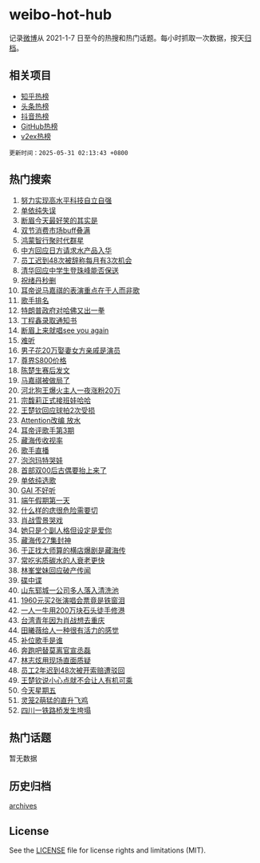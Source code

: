 # weibo-hot-hub

记录[微博](https://www.weibo.com)从 2021-1-7 日至今的热搜和热门话题。每小时抓取一次数据，按天[归档](archives)。

## 相关项目

- [知乎热榜](https://github.com/lonnyzhang423/zhihu-hot-hub)
- [头条热榜](https://github.com/lonnyzhang423/toutiao-hot-hub)
- [抖音热榜](https://github.com/lonnyzhang423/douyin-hot-hub)
- [GitHub热榜](https://github.com/lonnyzhang423/github-hot-hub)
- [v2ex热榜](https://github.com/lonnyzhang423/v2ex-hot-hub)


`更新时间：2025-05-31 02:13:43 +0800`

## 热门搜索

1. [努力实现高水平科技自立自强](https://m.weibo.cn/search?containerid=100103type%3D1%26t%3D10%26q%3D%23%E5%8A%AA%E5%8A%9B%E5%AE%9E%E7%8E%B0%E9%AB%98%E6%B0%B4%E5%B9%B3%E7%A7%91%E6%8A%80%E8%87%AA%E7%AB%8B%E8%87%AA%E5%BC%BA%23&stream_entry_id=51&isnewpage=1&extparam=seat%3D1%26cate%3D10103%26q%3D%2523%25E5%258A%25AA%25E5%258A%259B%25E5%25AE%259E%25E7%258E%25B0%25E9%25AB%2598%25E6%25B0%25B4%25E5%25B9%25B3%25E7%25A7%2591%25E6%258A%2580%25E8%2587%25AA%25E7%25AB%258B%25E8%2587%25AA%25E5%25BC%25BA%2523%26filter_type%3Drealtimehot%26stream_entry_id%3D51%26c_type%3D51%26pos%3D0%26dgr%3D0%26display_time%3D1748628822%26pre_seqid%3D1748628822255036804812)
1. [单依纯失误](https://m.weibo.cn/search?containerid=100103type%3D1%26t%3D10%26q%3D%E5%8D%95%E4%BE%9D%E7%BA%AF%E5%A4%B1%E8%AF%AF&stream_entry_id=31&isnewpage=1&extparam=seat%3D1%26realpos%3D1%26q%3D%25E5%258D%2595%25E4%25BE%259D%25E7%25BA%25AF%25E5%25A4%25B1%25E8%25AF%25AF%26filter_type%3Drealtimehot%26c_type%3D31%26dgr%3D0%26cate%3D5001%26pos%3D0%26stream_entry_id%3D31%26lcate%3D5001%26flag%3D2%26band_rank%3D1%26display_time%3D1748628822%26pre_seqid%3D1748628822255036804812)
1. [断眉今天最好笑的其实是](https://m.weibo.cn/search?containerid=100103type%3D1%26t%3D10%26q%3D%E6%96%AD%E7%9C%89%E4%BB%8A%E5%A4%A9%E6%9C%80%E5%A5%BD%E7%AC%91%E7%9A%84%E5%85%B6%E5%AE%9E%E6%98%AF&stream_entry_id=31&isnewpage=1&extparam=seat%3D1%26realpos%3D2%26q%3D%25E6%2596%25AD%25E7%259C%2589%25E4%25BB%258A%25E5%25A4%25A9%25E6%259C%2580%25E5%25A5%25BD%25E7%25AC%2591%25E7%259A%2584%25E5%2585%25B6%25E5%25AE%259E%25E6%2598%25AF%26filter_type%3Drealtimehot%26c_type%3D31%26dgr%3D0%26cate%3D5001%26pos%3D1%26stream_entry_id%3D31%26lcate%3D5001%26flag%3D2%26band_rank%3D2%26display_time%3D1748628822%26pre_seqid%3D1748628822255036804812)
1. [双节消费市场buff叠满](https://m.weibo.cn/search?containerid=100103type%3D1%26t%3D10%26q%3D%23%E5%8F%8C%E8%8A%82%E6%B6%88%E8%B4%B9%E5%B8%82%E5%9C%BAbuff%E5%8F%A0%E6%BB%A1%23&stream_entry_id=31&isnewpage=1&extparam=seat%3D1%26realpos%3D3%26q%3D%2523%25E5%258F%258C%25E8%258A%2582%25E6%25B6%2588%25E8%25B4%25B9%25E5%25B8%2582%25E5%259C%25BAbuff%25E5%258F%25A0%25E6%25BB%25A1%2523%26filter_type%3Drealtimehot%26c_type%3D31%26dgr%3D0%26cate%3D5001%26pos%3D2%26stream_entry_id%3D31%26lcate%3D5001%26flag%3D0%26band_rank%3D3%26display_time%3D1748628822%26pre_seqid%3D1748628822255036804812)
1. [鸿蒙智行聚时代群星](https://m.weibo.cn/search?containerid=100103type%3D1%26t%3D10%26q%3D%23%E9%B8%BF%E8%92%99%E6%99%BA%E8%A1%8C%E8%81%9A%E6%97%B6%E4%BB%A3%E7%BE%A4%E6%98%9F%23&stream_entry_id=31&isnewpage=1&extparam=seat%3D1%26topic_ad%3D1%26lcate%3D5001%26q%3D%2523%25E9%25B8%25BF%25E8%2592%2599%25E6%2599%25BA%25E8%25A1%258C%25E8%2581%259A%25E6%2597%25B6%25E4%25BB%25A3%25E7%25BE%25A4%25E6%2598%259F%2523%26is_ad_pos%3D1%26adid%3D288221%26dgr%3D0%26cate%3D5001%26pos%3D3%26stream_entry_id%3D31%26c_type%3D31%26filter_type%3Drealtimehot%26band_rank%3D4%26display_time%3D1748628822%26pre_seqid%3D1748628822255036804812)
1. [中方回应日方请求水产品入华](https://m.weibo.cn/search?containerid=100103type%3D1%26t%3D10%26q%3D%23%E4%B8%AD%E6%96%B9%E5%9B%9E%E5%BA%94%E6%97%A5%E6%96%B9%E8%AF%B7%E6%B1%82%E6%B0%B4%E4%BA%A7%E5%93%81%E5%85%A5%E5%8D%8E%23&stream_entry_id=31&isnewpage=1&extparam=seat%3D1%26realpos%3D4%26q%3D%2523%25E4%25B8%25AD%25E6%2596%25B9%25E5%259B%259E%25E5%25BA%2594%25E6%2597%25A5%25E6%2596%25B9%25E8%25AF%25B7%25E6%25B1%2582%25E6%25B0%25B4%25E4%25BA%25A7%25E5%2593%2581%25E5%2585%25A5%25E5%258D%258E%2523%26filter_type%3Drealtimehot%26c_type%3D31%26dgr%3D0%26cate%3D5001%26pos%3D4%26stream_entry_id%3D31%26lcate%3D5001%26flag%3D0%26band_rank%3D4%26display_time%3D1748628822%26pre_seqid%3D1748628822255036804812)
1. [员工迟到48次被辞称每月有3次机会](https://m.weibo.cn/search?containerid=100103type%3D1%26t%3D10%26q%3D%23%E5%91%98%E5%B7%A5%E8%BF%9F%E5%88%B048%E6%AC%A1%E8%A2%AB%E8%BE%9E%E7%A7%B0%E6%AF%8F%E6%9C%88%E6%9C%893%E6%AC%A1%E6%9C%BA%E4%BC%9A%23&stream_entry_id=31&isnewpage=1&extparam=seat%3D1%26realpos%3D5%26q%3D%2523%25E5%2591%2598%25E5%25B7%25A5%25E8%25BF%259F%25E5%2588%25B048%25E6%25AC%25A1%25E8%25A2%25AB%25E8%25BE%259E%25E7%25A7%25B0%25E6%25AF%258F%25E6%259C%2588%25E6%259C%25893%25E6%25AC%25A1%25E6%259C%25BA%25E4%25BC%259A%2523%26filter_type%3Drealtimehot%26c_type%3D31%26dgr%3D0%26cate%3D5001%26pos%3D5%26stream_entry_id%3D31%26lcate%3D5001%26flag%3D0%26band_rank%3D5%26display_time%3D1748628822%26pre_seqid%3D1748628822255036804812)
1. [清华回应中学生登珠峰能否保送](https://m.weibo.cn/search?containerid=100103type%3D1%26t%3D10%26q%3D%23%E6%B8%85%E5%8D%8E%E5%9B%9E%E5%BA%94%E4%B8%AD%E5%AD%A6%E7%94%9F%E7%99%BB%E7%8F%A0%E5%B3%B0%E8%83%BD%E5%90%A6%E4%BF%9D%E9%80%81%23&stream_entry_id=31&isnewpage=1&extparam=seat%3D1%26realpos%3D6%26q%3D%2523%25E6%25B8%2585%25E5%258D%258E%25E5%259B%259E%25E5%25BA%2594%25E4%25B8%25AD%25E5%25AD%25A6%25E7%2594%259F%25E7%2599%25BB%25E7%258F%25A0%25E5%25B3%25B0%25E8%2583%25BD%25E5%2590%25A6%25E4%25BF%259D%25E9%2580%2581%2523%26filter_type%3Drealtimehot%26c_type%3D31%26dgr%3D0%26cate%3D5001%26pos%3D6%26stream_entry_id%3D31%26lcate%3D5001%26flag%3D0%26band_rank%3D6%26display_time%3D1748628822%26pre_seqid%3D1748628822255036804812)
1. [祝绪丹秒删](https://m.weibo.cn/search?containerid=100103type%3D1%26t%3D10%26q%3D%E7%A5%9D%E7%BB%AA%E4%B8%B9%E7%A7%92%E5%88%A0&stream_entry_id=31&isnewpage=1&extparam=seat%3D1%26realpos%3D7%26q%3D%25E7%25A5%259D%25E7%25BB%25AA%25E4%25B8%25B9%25E7%25A7%2592%25E5%2588%25A0%26filter_type%3Drealtimehot%26c_type%3D31%26dgr%3D0%26cate%3D5001%26pos%3D7%26stream_entry_id%3D31%26lcate%3D5001%26flag%3D2%26band_rank%3D7%26display_time%3D1748628822%26pre_seqid%3D1748628822255036804812)
1. [耳帝说马嘉祺的表演重点在于人而非歌](https://m.weibo.cn/search?containerid=100103type%3D1%26t%3D10%26q%3D%23%E8%80%B3%E5%B8%9D%E8%AF%B4%E9%A9%AC%E5%98%89%E7%A5%BA%E7%9A%84%E8%A1%A8%E6%BC%94%E9%87%8D%E7%82%B9%E5%9C%A8%E4%BA%8E%E4%BA%BA%E8%80%8C%E9%9D%9E%E6%AD%8C%23&stream_entry_id=31&isnewpage=1&extparam=seat%3D1%26realpos%3D8%26q%3D%2523%25E8%2580%25B3%25E5%25B8%259D%25E8%25AF%25B4%25E9%25A9%25AC%25E5%2598%2589%25E7%25A5%25BA%25E7%259A%2584%25E8%25A1%25A8%25E6%25BC%2594%25E9%2587%258D%25E7%2582%25B9%25E5%259C%25A8%25E4%25BA%258E%25E4%25BA%25BA%25E8%2580%258C%25E9%259D%259E%25E6%25AD%258C%2523%26filter_type%3Drealtimehot%26c_type%3D31%26dgr%3D0%26cate%3D5001%26pos%3D8%26stream_entry_id%3D31%26lcate%3D5001%26flag%3D2%26band_rank%3D8%26display_time%3D1748628822%26pre_seqid%3D1748628822255036804812)
1. [歌手排名](https://m.weibo.cn/search?containerid=100103type%3D1%26t%3D10%26q%3D%E6%AD%8C%E6%89%8B%E6%8E%92%E5%90%8D&stream_entry_id=31&isnewpage=1&extparam=seat%3D1%26realpos%3D9%26q%3D%25E6%25AD%258C%25E6%2589%258B%25E6%258E%2592%25E5%2590%258D%26filter_type%3Drealtimehot%26c_type%3D31%26dgr%3D0%26cate%3D5001%26pos%3D9%26stream_entry_id%3D31%26lcate%3D5001%26flag%3D2%26band_rank%3D9%26display_time%3D1748628822%26pre_seqid%3D1748628822255036804812)
1. [特朗普政府对哈佛又出一拳](https://m.weibo.cn/search?containerid=100103type%3D1%26t%3D10%26q%3D%23%E7%89%B9%E6%9C%97%E6%99%AE%E6%94%BF%E5%BA%9C%E5%AF%B9%E5%93%88%E4%BD%9B%E5%8F%88%E5%87%BA%E4%B8%80%E6%8B%B3%23&stream_entry_id=31&isnewpage=1&extparam=seat%3D1%26realpos%3D10%26q%3D%2523%25E7%2589%25B9%25E6%259C%2597%25E6%2599%25AE%25E6%2594%25BF%25E5%25BA%259C%25E5%25AF%25B9%25E5%2593%2588%25E4%25BD%259B%25E5%258F%2588%25E5%2587%25BA%25E4%25B8%2580%25E6%258B%25B3%2523%26filter_type%3Drealtimehot%26c_type%3D31%26dgr%3D0%26cate%3D5001%26pos%3D10%26stream_entry_id%3D31%26lcate%3D5001%26flag%3D0%26band_rank%3D10%26display_time%3D1748628822%26pre_seqid%3D1748628822255036804812)
1. [丁程鑫录取通知书](https://m.weibo.cn/search?containerid=100103type%3D1%26t%3D10%26q%3D%23%E4%B8%81%E7%A8%8B%E9%91%AB%E5%BD%95%E5%8F%96%E9%80%9A%E7%9F%A5%E4%B9%A6%23&stream_entry_id=31&isnewpage=1&extparam=seat%3D1%26realpos%3D11%26q%3D%2523%25E4%25B8%2581%25E7%25A8%258B%25E9%2591%25AB%25E5%25BD%2595%25E5%258F%2596%25E9%2580%259A%25E7%259F%25A5%25E4%25B9%25A6%2523%26filter_type%3Drealtimehot%26c_type%3D31%26dgr%3D0%26cate%3D5001%26pos%3D11%26stream_entry_id%3D31%26lcate%3D5001%26flag%3D2%26band_rank%3D11%26display_time%3D1748628822%26pre_seqid%3D1748628822255036804812)
1. [断眉上来就唱see you again](https://m.weibo.cn/search?containerid=100103type%3D1%26t%3D10%26q%3D%E6%96%AD%E7%9C%89%E4%B8%8A%E6%9D%A5%E5%B0%B1%E5%94%B1see+you+again&stream_entry_id=31&isnewpage=1&extparam=seat%3D1%26realpos%3D12%26q%3D%25E6%2596%25AD%25E7%259C%2589%25E4%25B8%258A%25E6%259D%25A5%25E5%25B0%25B1%25E5%2594%25B1see%2520you%2520again%26filter_type%3Drealtimehot%26c_type%3D31%26dgr%3D0%26cate%3D5001%26pos%3D12%26stream_entry_id%3D31%26lcate%3D5001%26flag%3D2%26band_rank%3D12%26display_time%3D1748628822%26pre_seqid%3D1748628822255036804812)
1. [难听](https://m.weibo.cn/search?containerid=100103type%3D1%26t%3D10%26q%3D%E9%9A%BE%E5%90%AC&stream_entry_id=31&isnewpage=1&extparam=seat%3D1%26realpos%3D13%26q%3D%25E9%259A%25BE%25E5%2590%25AC%26filter_type%3Drealtimehot%26c_type%3D31%26dgr%3D0%26cate%3D5001%26pos%3D13%26stream_entry_id%3D31%26lcate%3D5001%26flag%3D0%26band_rank%3D13%26display_time%3D1748628822%26pre_seqid%3D1748628822255036804812)
1. [男子花20万娶妻女方亲戚是演员](https://m.weibo.cn/search?containerid=100103type%3D1%26t%3D10%26q%3D%23%E7%94%B7%E5%AD%90%E8%8A%B120%E4%B8%87%E5%A8%B6%E5%A6%BB%E5%A5%B3%E6%96%B9%E4%BA%B2%E6%88%9A%E6%98%AF%E6%BC%94%E5%91%98%23&stream_entry_id=31&isnewpage=1&extparam=seat%3D1%26realpos%3D14%26q%3D%2523%25E7%2594%25B7%25E5%25AD%2590%25E8%258A%25B120%25E4%25B8%2587%25E5%25A8%25B6%25E5%25A6%25BB%25E5%25A5%25B3%25E6%2596%25B9%25E4%25BA%25B2%25E6%2588%259A%25E6%2598%25AF%25E6%25BC%2594%25E5%2591%2598%2523%26filter_type%3Drealtimehot%26c_type%3D31%26dgr%3D0%26cate%3D5001%26pos%3D14%26stream_entry_id%3D31%26lcate%3D5001%26flag%3D0%26band_rank%3D14%26display_time%3D1748628822%26pre_seqid%3D1748628822255036804812)
1. [尊界S800价格](https://m.weibo.cn/search?containerid=100103type%3D1%26t%3D10%26q%3D%E5%B0%8A%E7%95%8CS800%E4%BB%B7%E6%A0%BC&stream_entry_id=31&isnewpage=1&extparam=seat%3D1%26realpos%3D15%26q%3D%25E5%25B0%258A%25E7%2595%258CS800%25E4%25BB%25B7%25E6%25A0%25BC%26filter_type%3Drealtimehot%26c_type%3D31%26dgr%3D0%26cate%3D5001%26pos%3D15%26stream_entry_id%3D31%26lcate%3D5001%26flag%3D0%26band_rank%3D15%26display_time%3D1748628822%26pre_seqid%3D1748628822255036804812)
1. [陈楚生赛后发文](https://m.weibo.cn/search?containerid=100103type%3D1%26t%3D10%26q%3D%23%E9%99%88%E6%A5%9A%E7%94%9F%E8%B5%9B%E5%90%8E%E5%8F%91%E6%96%87%23&stream_entry_id=31&isnewpage=1&extparam=seat%3D1%26realpos%3D16%26q%3D%2523%25E9%2599%2588%25E6%25A5%259A%25E7%2594%259F%25E8%25B5%259B%25E5%2590%258E%25E5%258F%2591%25E6%2596%2587%2523%26filter_type%3Drealtimehot%26c_type%3D31%26dgr%3D0%26cate%3D5001%26pos%3D16%26stream_entry_id%3D31%26lcate%3D5001%26flag%3D0%26band_rank%3D16%26display_time%3D1748628822%26pre_seqid%3D1748628822255036804812)
1. [马嘉祺被做局了](https://m.weibo.cn/search?containerid=100103type%3D1%26t%3D10%26q%3D%E9%A9%AC%E5%98%89%E7%A5%BA%E8%A2%AB%E5%81%9A%E5%B1%80%E4%BA%86&stream_entry_id=31&isnewpage=1&extparam=seat%3D1%26realpos%3D17%26q%3D%25E9%25A9%25AC%25E5%2598%2589%25E7%25A5%25BA%25E8%25A2%25AB%25E5%2581%259A%25E5%25B1%2580%25E4%25BA%2586%26filter_type%3Drealtimehot%26c_type%3D31%26dgr%3D0%26cate%3D5001%26pos%3D17%26stream_entry_id%3D31%26lcate%3D5001%26flag%3D0%26band_rank%3D17%26display_time%3D1748628822%26pre_seqid%3D1748628822255036804812)
1. [河北狗王爆火主人一夜涨粉20万](https://m.weibo.cn/search?containerid=100103type%3D1%26t%3D10%26q%3D%23%E6%B2%B3%E5%8C%97%E7%8B%97%E7%8E%8B%E7%88%86%E7%81%AB%E4%B8%BB%E4%BA%BA%E4%B8%80%E5%A4%9C%E6%B6%A8%E7%B2%8920%E4%B8%87%23&stream_entry_id=31&isnewpage=1&extparam=seat%3D1%26realpos%3D18%26q%3D%2523%25E6%25B2%25B3%25E5%258C%2597%25E7%258B%2597%25E7%258E%258B%25E7%2588%2586%25E7%2581%25AB%25E4%25B8%25BB%25E4%25BA%25BA%25E4%25B8%2580%25E5%25A4%259C%25E6%25B6%25A8%25E7%25B2%258920%25E4%25B8%2587%2523%26filter_type%3Drealtimehot%26c_type%3D31%26dgr%3D0%26cate%3D5001%26pos%3D18%26stream_entry_id%3D31%26lcate%3D5001%26flag%3D0%26band_rank%3D18%26display_time%3D1748628822%26pre_seqid%3D1748628822255036804812)
1. [宗馥莉正式接班娃哈哈](https://m.weibo.cn/search?containerid=100103type%3D1%26t%3D10%26q%3D%23%E5%AE%97%E9%A6%A5%E8%8E%89%E6%AD%A3%E5%BC%8F%E6%8E%A5%E7%8F%AD%E5%A8%83%E5%93%88%E5%93%88%23&stream_entry_id=31&isnewpage=1&extparam=seat%3D1%26realpos%3D19%26q%3D%2523%25E5%25AE%2597%25E9%25A6%25A5%25E8%258E%2589%25E6%25AD%25A3%25E5%25BC%258F%25E6%258E%25A5%25E7%258F%25AD%25E5%25A8%2583%25E5%2593%2588%25E5%2593%2588%2523%26filter_type%3Drealtimehot%26c_type%3D31%26dgr%3D0%26cate%3D5001%26pos%3D19%26stream_entry_id%3D31%26lcate%3D5001%26flag%3D0%26band_rank%3D19%26display_time%3D1748628822%26pre_seqid%3D1748628822255036804812)
1. [王楚钦回应球拍2次受损](https://m.weibo.cn/search?containerid=100103type%3D1%26t%3D10%26q%3D%23%E7%8E%8B%E6%A5%9A%E9%92%A6%E5%9B%9E%E5%BA%94%E7%90%83%E6%8B%8D2%E6%AC%A1%E5%8F%97%E6%8D%9F%23&stream_entry_id=31&isnewpage=1&extparam=seat%3D1%26realpos%3D20%26q%3D%2523%25E7%258E%258B%25E6%25A5%259A%25E9%2592%25A6%25E5%259B%259E%25E5%25BA%2594%25E7%2590%2583%25E6%258B%258D2%25E6%25AC%25A1%25E5%258F%2597%25E6%258D%259F%2523%26filter_type%3Drealtimehot%26c_type%3D31%26dgr%3D0%26cate%3D5001%26pos%3D20%26stream_entry_id%3D31%26lcate%3D5001%26flag%3D0%26band_rank%3D20%26display_time%3D1748628822%26pre_seqid%3D1748628822255036804812)
1. [Attention改编 放水](https://m.weibo.cn/search?containerid=100103type%3D1%26t%3D10%26q%3DAttention%E6%94%B9%E7%BC%96+%E6%94%BE%E6%B0%B4&stream_entry_id=31&isnewpage=1&extparam=seat%3D1%26realpos%3D21%26q%3DAttention%25E6%2594%25B9%25E7%25BC%2596%2520%25E6%2594%25BE%25E6%25B0%25B4%26filter_type%3Drealtimehot%26c_type%3D31%26dgr%3D0%26cate%3D5001%26pos%3D21%26stream_entry_id%3D31%26lcate%3D5001%26flag%3D0%26band_rank%3D21%26display_time%3D1748628822%26pre_seqid%3D1748628822255036804812)
1. [耳帝评歌手第3期](https://m.weibo.cn/search?containerid=100103type%3D1%26t%3D10%26q%3D%E8%80%B3%E5%B8%9D%E8%AF%84%E6%AD%8C%E6%89%8B%E7%AC%AC3%E6%9C%9F&stream_entry_id=31&isnewpage=1&extparam=seat%3D1%26realpos%3D22%26q%3D%25E8%2580%25B3%25E5%25B8%259D%25E8%25AF%2584%25E6%25AD%258C%25E6%2589%258B%25E7%25AC%25AC3%25E6%259C%259F%26filter_type%3Drealtimehot%26c_type%3D31%26dgr%3D0%26cate%3D5001%26pos%3D22%26stream_entry_id%3D31%26lcate%3D5001%26flag%3D0%26band_rank%3D22%26display_time%3D1748628822%26pre_seqid%3D1748628822255036804812)
1. [藏海传收视率](https://m.weibo.cn/search?containerid=100103type%3D1%26t%3D10%26q%3D%23%E8%97%8F%E6%B5%B7%E4%BC%A0%E6%94%B6%E8%A7%86%E7%8E%87%23&stream_entry_id=31&isnewpage=1&extparam=seat%3D1%26realpos%3D23%26q%3D%2523%25E8%2597%258F%25E6%25B5%25B7%25E4%25BC%25A0%25E6%2594%25B6%25E8%25A7%2586%25E7%258E%2587%2523%26filter_type%3Drealtimehot%26c_type%3D31%26dgr%3D0%26cate%3D5001%26pos%3D23%26stream_entry_id%3D31%26lcate%3D5001%26flag%3D0%26band_rank%3D23%26display_time%3D1748628822%26pre_seqid%3D1748628822255036804812)
1. [歌手直播](https://m.weibo.cn/search?containerid=100103type%3D1%26t%3D10%26q%3D%E6%AD%8C%E6%89%8B%E7%9B%B4%E6%92%AD&stream_entry_id=31&isnewpage=1&extparam=seat%3D1%26realpos%3D24%26q%3D%25E6%25AD%258C%25E6%2589%258B%25E7%259B%25B4%25E6%2592%25AD%26filter_type%3Drealtimehot%26c_type%3D31%26dgr%3D0%26cate%3D5001%26pos%3D24%26stream_entry_id%3D31%26lcate%3D5001%26flag%3D0%26band_rank%3D24%26display_time%3D1748628822%26pre_seqid%3D1748628822255036804812)
1. [泡泡玛特哭娃](https://m.weibo.cn/search?containerid=100103type%3D1%26t%3D10%26q%3D%E6%B3%A1%E6%B3%A1%E7%8E%9B%E7%89%B9%E5%93%AD%E5%A8%83&stream_entry_id=31&isnewpage=1&extparam=seat%3D1%26realpos%3D25%26q%3D%25E6%25B3%25A1%25E6%25B3%25A1%25E7%258E%259B%25E7%2589%25B9%25E5%2593%25AD%25E5%25A8%2583%26filter_type%3Drealtimehot%26c_type%3D31%26dgr%3D0%26cate%3D5001%26pos%3D25%26stream_entry_id%3D31%26lcate%3D5001%26flag%3D0%26band_rank%3D25%26display_time%3D1748628822%26pre_seqid%3D1748628822255036804812)
1. [首部双00后古偶要抬上来了](https://m.weibo.cn/search?containerid=100103type%3D1%26t%3D10%26q%3D%E9%A6%96%E9%83%A8%E5%8F%8C00%E5%90%8E%E5%8F%A4%E5%81%B6%E8%A6%81%E6%8A%AC%E4%B8%8A%E6%9D%A5%E4%BA%86&stream_entry_id=31&isnewpage=1&extparam=seat%3D1%26realpos%3D26%26q%3D%25E9%25A6%2596%25E9%2583%25A8%25E5%258F%258C00%25E5%2590%258E%25E5%258F%25A4%25E5%2581%25B6%25E8%25A6%2581%25E6%258A%25AC%25E4%25B8%258A%25E6%259D%25A5%25E4%25BA%2586%26filter_type%3Drealtimehot%26c_type%3D31%26dgr%3D0%26cate%3D5001%26pos%3D26%26stream_entry_id%3D31%26lcate%3D5001%26flag%3D0%26band_rank%3D26%26display_time%3D1748628822%26pre_seqid%3D1748628822255036804812)
1. [单依纯选歌](https://m.weibo.cn/search?containerid=100103type%3D1%26t%3D10%26q%3D%E5%8D%95%E4%BE%9D%E7%BA%AF%E9%80%89%E6%AD%8C&stream_entry_id=31&isnewpage=1&extparam=seat%3D1%26realpos%3D27%26q%3D%25E5%258D%2595%25E4%25BE%259D%25E7%25BA%25AF%25E9%2580%2589%25E6%25AD%258C%26filter_type%3Drealtimehot%26c_type%3D31%26dgr%3D0%26cate%3D5001%26pos%3D27%26stream_entry_id%3D31%26lcate%3D5001%26flag%3D0%26band_rank%3D27%26display_time%3D1748628822%26pre_seqid%3D1748628822255036804812)
1. [GAI 不好听](https://m.weibo.cn/search?containerid=100103type%3D1%26t%3D10%26q%3DGAI+%E4%B8%8D%E5%A5%BD%E5%90%AC&stream_entry_id=31&isnewpage=1&extparam=seat%3D1%26realpos%3D28%26q%3DGAI%2520%25E4%25B8%258D%25E5%25A5%25BD%25E5%2590%25AC%26filter_type%3Drealtimehot%26c_type%3D31%26dgr%3D0%26cate%3D5001%26pos%3D28%26stream_entry_id%3D31%26lcate%3D5001%26flag%3D0%26band_rank%3D28%26display_time%3D1748628822%26pre_seqid%3D1748628822255036804812)
1. [端午假期第一天](https://m.weibo.cn/search?containerid=100103type%3D1%26t%3D10%26q%3D%23%E7%AB%AF%E5%8D%88%E5%81%87%E6%9C%9F%E7%AC%AC%E4%B8%80%E5%A4%A9%23&stream_entry_id=31&isnewpage=1&extparam=seat%3D1%26realpos%3D29%26q%3D%2523%25E7%25AB%25AF%25E5%258D%2588%25E5%2581%2587%25E6%259C%259F%25E7%25AC%25AC%25E4%25B8%2580%25E5%25A4%25A9%2523%26filter_type%3Drealtimehot%26c_type%3D31%26dgr%3D0%26cate%3D5001%26pos%3D29%26stream_entry_id%3D31%26lcate%3D5001%26flag%3D0%26band_rank%3D29%26display_time%3D1748628822%26pre_seqid%3D1748628822255036804812)
1. [什么样的痣很危险需要切](https://m.weibo.cn/search?containerid=100103type%3D1%26t%3D10%26q%3D%23%E4%BB%80%E4%B9%88%E6%A0%B7%E7%9A%84%E7%97%A3%E5%BE%88%E5%8D%B1%E9%99%A9%E9%9C%80%E8%A6%81%E5%88%87%23&stream_entry_id=31&isnewpage=1&extparam=seat%3D1%26realpos%3D30%26q%3D%2523%25E4%25BB%2580%25E4%25B9%2588%25E6%25A0%25B7%25E7%259A%2584%25E7%2597%25A3%25E5%25BE%2588%25E5%258D%25B1%25E9%2599%25A9%25E9%259C%2580%25E8%25A6%2581%25E5%2588%2587%2523%26filter_type%3Drealtimehot%26c_type%3D31%26dgr%3D0%26cate%3D5001%26pos%3D30%26stream_entry_id%3D31%26lcate%3D5001%26flag%3D0%26band_rank%3D30%26display_time%3D1748628822%26pre_seqid%3D1748628822255036804812)
1. [肖战雪景哭戏](https://m.weibo.cn/search?containerid=100103type%3D1%26t%3D10%26q%3D%E8%82%96%E6%88%98%E9%9B%AA%E6%99%AF%E5%93%AD%E6%88%8F&stream_entry_id=31&isnewpage=1&extparam=seat%3D1%26realpos%3D31%26q%3D%25E8%2582%2596%25E6%2588%2598%25E9%259B%25AA%25E6%2599%25AF%25E5%2593%25AD%25E6%2588%258F%26filter_type%3Drealtimehot%26c_type%3D31%26dgr%3D0%26cate%3D5001%26pos%3D31%26stream_entry_id%3D31%26lcate%3D5001%26flag%3D1%26band_rank%3D31%26display_time%3D1748628822%26pre_seqid%3D1748628822255036804812)
1. [她只是个副人格但设定是爱你](https://m.weibo.cn/search?containerid=100103type%3D1%26t%3D10%26q%3D%23%E5%A5%B9%E5%8F%AA%E6%98%AF%E4%B8%AA%E5%89%AF%E4%BA%BA%E6%A0%BC%E4%BD%86%E8%AE%BE%E5%AE%9A%E6%98%AF%E7%88%B1%E4%BD%A0%23&stream_entry_id=31&isnewpage=1&extparam=seat%3D1%26realpos%3D32%26q%3D%2523%25E5%25A5%25B9%25E5%258F%25AA%25E6%2598%25AF%25E4%25B8%25AA%25E5%2589%25AF%25E4%25BA%25BA%25E6%25A0%25BC%25E4%25BD%2586%25E8%25AE%25BE%25E5%25AE%259A%25E6%2598%25AF%25E7%2588%25B1%25E4%25BD%25A0%2523%26filter_type%3Drealtimehot%26c_type%3D31%26dgr%3D0%26cate%3D5001%26pos%3D32%26stream_entry_id%3D31%26lcate%3D5001%26flag%3D1%26band_rank%3D32%26display_time%3D1748628822%26pre_seqid%3D1748628822255036804812)
1. [藏海传27集封神](https://m.weibo.cn/search?containerid=100103type%3D1%26t%3D10%26q%3D%23%E8%97%8F%E6%B5%B7%E4%BC%A027%E9%9B%86%E5%B0%81%E7%A5%9E%23&stream_entry_id=31&isnewpage=1&extparam=seat%3D1%26realpos%3D33%26q%3D%2523%25E8%2597%258F%25E6%25B5%25B7%25E4%25BC%25A027%25E9%259B%2586%25E5%25B0%2581%25E7%25A5%259E%2523%26filter_type%3Drealtimehot%26c_type%3D31%26dgr%3D0%26cate%3D5001%26pos%3D33%26stream_entry_id%3D31%26lcate%3D5001%26flag%3D0%26band_rank%3D33%26display_time%3D1748628822%26pre_seqid%3D1748628822255036804812)
1. [于正找大师算的横店爆剧是藏海传](https://m.weibo.cn/search?containerid=100103type%3D1%26t%3D10%26q%3D%E4%BA%8E%E6%AD%A3%E6%89%BE%E5%A4%A7%E5%B8%88%E7%AE%97%E7%9A%84%E6%A8%AA%E5%BA%97%E7%88%86%E5%89%A7%E6%98%AF%E8%97%8F%E6%B5%B7%E4%BC%A0&stream_entry_id=31&isnewpage=1&extparam=seat%3D1%26realpos%3D34%26q%3D%25E4%25BA%258E%25E6%25AD%25A3%25E6%2589%25BE%25E5%25A4%25A7%25E5%25B8%2588%25E7%25AE%2597%25E7%259A%2584%25E6%25A8%25AA%25E5%25BA%2597%25E7%2588%2586%25E5%2589%25A7%25E6%2598%25AF%25E8%2597%258F%25E6%25B5%25B7%25E4%25BC%25A0%26filter_type%3Drealtimehot%26c_type%3D31%26dgr%3D0%26cate%3D5001%26pos%3D34%26stream_entry_id%3D31%26lcate%3D5001%26flag%3D0%26band_rank%3D34%26display_time%3D1748628822%26pre_seqid%3D1748628822255036804812)
1. [常吃劣质碳水的人衰老更快](https://m.weibo.cn/search?containerid=100103type%3D1%26t%3D10%26q%3D%23%E5%B8%B8%E5%90%83%E5%8A%A3%E8%B4%A8%E7%A2%B3%E6%B0%B4%E7%9A%84%E4%BA%BA%E8%A1%B0%E8%80%81%E6%9B%B4%E5%BF%AB%23&stream_entry_id=31&isnewpage=1&extparam=seat%3D1%26realpos%3D35%26q%3D%2523%25E5%25B8%25B8%25E5%2590%2583%25E5%258A%25A3%25E8%25B4%25A8%25E7%25A2%25B3%25E6%25B0%25B4%25E7%259A%2584%25E4%25BA%25BA%25E8%25A1%25B0%25E8%2580%2581%25E6%259B%25B4%25E5%25BF%25AB%2523%26filter_type%3Drealtimehot%26c_type%3D31%26dgr%3D0%26cate%3D5001%26pos%3D35%26stream_entry_id%3D31%26lcate%3D5001%26flag%3D0%26band_rank%3D35%26display_time%3D1748628822%26pre_seqid%3D1748628822255036804812)
1. [林峯堂妹回应破产传闻](https://m.weibo.cn/search?containerid=100103type%3D1%26t%3D10%26q%3D%23%E6%9E%97%E5%B3%AF%E5%A0%82%E5%A6%B9%E5%9B%9E%E5%BA%94%E7%A0%B4%E4%BA%A7%E4%BC%A0%E9%97%BB%23&stream_entry_id=31&isnewpage=1&extparam=seat%3D1%26realpos%3D36%26q%3D%2523%25E6%259E%2597%25E5%25B3%25AF%25E5%25A0%2582%25E5%25A6%25B9%25E5%259B%259E%25E5%25BA%2594%25E7%25A0%25B4%25E4%25BA%25A7%25E4%25BC%25A0%25E9%2597%25BB%2523%26filter_type%3Drealtimehot%26c_type%3D31%26dgr%3D0%26cate%3D5001%26pos%3D36%26stream_entry_id%3D31%26lcate%3D5001%26flag%3D1%26band_rank%3D36%26display_time%3D1748628822%26pre_seqid%3D1748628822255036804812)
1. [碟中谍](https://m.weibo.cn/search?containerid=100103type%3D1%26t%3D10%26q%3D%E7%A2%9F%E4%B8%AD%E8%B0%8D&stream_entry_id=31&isnewpage=1&extparam=seat%3D1%26realpos%3D37%26q%3D%25E7%25A2%259F%25E4%25B8%25AD%25E8%25B0%258D%26filter_type%3Drealtimehot%26c_type%3D31%26dgr%3D0%26cate%3D5001%26pos%3D37%26stream_entry_id%3D31%26lcate%3D5001%26flag%3D0%26band_rank%3D37%26display_time%3D1748628822%26pre_seqid%3D1748628822255036804812)
1. [山东郓城一公司多人落入清洗池](https://m.weibo.cn/search?containerid=100103type%3D1%26t%3D10%26q%3D%23%E5%B1%B1%E4%B8%9C%E9%83%93%E5%9F%8E%E4%B8%80%E5%85%AC%E5%8F%B8%E5%A4%9A%E4%BA%BA%E8%90%BD%E5%85%A5%E6%B8%85%E6%B4%97%E6%B1%A0%23&stream_entry_id=31&isnewpage=1&extparam=seat%3D1%26realpos%3D38%26q%3D%2523%25E5%25B1%25B1%25E4%25B8%259C%25E9%2583%2593%25E5%259F%258E%25E4%25B8%2580%25E5%2585%25AC%25E5%258F%25B8%25E5%25A4%259A%25E4%25BA%25BA%25E8%2590%25BD%25E5%2585%25A5%25E6%25B8%2585%25E6%25B4%2597%25E6%25B1%25A0%2523%26filter_type%3Drealtimehot%26c_type%3D31%26dgr%3D0%26cate%3D5001%26pos%3D38%26stream_entry_id%3D31%26lcate%3D5001%26flag%3D0%26band_rank%3D38%26display_time%3D1748628822%26pre_seqid%3D1748628822255036804812)
1. [1960元买2张演唱会票竟是铁窗泪](https://m.weibo.cn/search?containerid=100103type%3D1%26t%3D10%26q%3D%231960%E5%85%83%E4%B9%B02%E5%BC%A0%E6%BC%94%E5%94%B1%E4%BC%9A%E7%A5%A8%E7%AB%9F%E6%98%AF%E9%93%81%E7%AA%97%E6%B3%AA%23&stream_entry_id=31&isnewpage=1&extparam=seat%3D1%26realpos%3D39%26q%3D%25231960%25E5%2585%2583%25E4%25B9%25B02%25E5%25BC%25A0%25E6%25BC%2594%25E5%2594%25B1%25E4%25BC%259A%25E7%25A5%25A8%25E7%25AB%259F%25E6%2598%25AF%25E9%2593%2581%25E7%25AA%2597%25E6%25B3%25AA%2523%26filter_type%3Drealtimehot%26c_type%3D31%26dgr%3D0%26cate%3D5001%26pos%3D39%26stream_entry_id%3D31%26lcate%3D5001%26flag%3D0%26band_rank%3D39%26display_time%3D1748628822%26pre_seqid%3D1748628822255036804812)
1. [一人一牛用200万块石头徒手修港](https://m.weibo.cn/search?containerid=100103type%3D1%26t%3D10%26q%3D%E4%B8%80%E4%BA%BA%E4%B8%80%E7%89%9B%E7%94%A8200%E4%B8%87%E5%9D%97%E7%9F%B3%E5%A4%B4%E5%BE%92%E6%89%8B%E4%BF%AE%E6%B8%AF&stream_entry_id=31&isnewpage=1&extparam=seat%3D1%26realpos%3D40%26q%3D%25E4%25B8%2580%25E4%25BA%25BA%25E4%25B8%2580%25E7%2589%259B%25E7%2594%25A8200%25E4%25B8%2587%25E5%259D%2597%25E7%259F%25B3%25E5%25A4%25B4%25E5%25BE%2592%25E6%2589%258B%25E4%25BF%25AE%25E6%25B8%25AF%26filter_type%3Drealtimehot%26c_type%3D31%26dgr%3D0%26cate%3D5001%26pos%3D40%26stream_entry_id%3D31%26lcate%3D5001%26flag%3D1%26band_rank%3D40%26display_time%3D1748628822%26pre_seqid%3D1748628822255036804812)
1. [台湾青年因为肖战想去重庆](https://m.weibo.cn/search?containerid=100103type%3D1%26t%3D10%26q%3D%23%E5%8F%B0%E6%B9%BE%E9%9D%92%E5%B9%B4%E5%9B%A0%E4%B8%BA%E8%82%96%E6%88%98%E6%83%B3%E5%8E%BB%E9%87%8D%E5%BA%86%23&stream_entry_id=31&isnewpage=1&extparam=seat%3D1%26realpos%3D41%26q%3D%2523%25E5%258F%25B0%25E6%25B9%25BE%25E9%259D%2592%25E5%25B9%25B4%25E5%259B%25A0%25E4%25B8%25BA%25E8%2582%2596%25E6%2588%2598%25E6%2583%25B3%25E5%258E%25BB%25E9%2587%258D%25E5%25BA%2586%2523%26filter_type%3Drealtimehot%26c_type%3D31%26dgr%3D0%26cate%3D5001%26pos%3D41%26stream_entry_id%3D31%26lcate%3D5001%26flag%3D0%26band_rank%3D41%26display_time%3D1748628822%26pre_seqid%3D1748628822255036804812)
1. [田曦薇给人一种很有活力的感觉](https://m.weibo.cn/search?containerid=100103type%3D1%26t%3D10%26q%3D%E7%94%B0%E6%9B%A6%E8%96%87%E7%BB%99%E4%BA%BA%E4%B8%80%E7%A7%8D%E5%BE%88%E6%9C%89%E6%B4%BB%E5%8A%9B%E7%9A%84%E6%84%9F%E8%A7%89&stream_entry_id=31&isnewpage=1&extparam=seat%3D1%26realpos%3D42%26q%3D%25E7%2594%25B0%25E6%259B%25A6%25E8%2596%2587%25E7%25BB%2599%25E4%25BA%25BA%25E4%25B8%2580%25E7%25A7%258D%25E5%25BE%2588%25E6%259C%2589%25E6%25B4%25BB%25E5%258A%259B%25E7%259A%2584%25E6%2584%259F%25E8%25A7%2589%26filter_type%3Drealtimehot%26c_type%3D31%26dgr%3D0%26cate%3D5001%26pos%3D42%26stream_entry_id%3D31%26lcate%3D5001%26flag%3D0%26band_rank%3D42%26display_time%3D1748628822%26pre_seqid%3D1748628822255036804812)
1. [补位歌手是谁](https://m.weibo.cn/search?containerid=100103type%3D1%26t%3D10%26q%3D%E8%A1%A5%E4%BD%8D%E6%AD%8C%E6%89%8B%E6%98%AF%E8%B0%81&stream_entry_id=31&isnewpage=1&extparam=seat%3D1%26realpos%3D43%26q%3D%25E8%25A1%25A5%25E4%25BD%258D%25E6%25AD%258C%25E6%2589%258B%25E6%2598%25AF%25E8%25B0%2581%26filter_type%3Drealtimehot%26c_type%3D31%26dgr%3D0%26cate%3D5001%26pos%3D43%26stream_entry_id%3D31%26lcate%3D5001%26flag%3D0%26band_rank%3D43%26display_time%3D1748628822%26pre_seqid%3D1748628822255036804812)
1. [奔跑吧替莫离官宣丞磊](https://m.weibo.cn/search?containerid=100103type%3D1%26t%3D10%26q%3D%23%E5%A5%94%E8%B7%91%E5%90%A7%E6%9B%BF%E8%8E%AB%E7%A6%BB%E5%AE%98%E5%AE%A3%E4%B8%9E%E7%A3%8A%23&stream_entry_id=31&isnewpage=1&extparam=seat%3D1%26realpos%3D44%26q%3D%2523%25E5%25A5%2594%25E8%25B7%2591%25E5%2590%25A7%25E6%259B%25BF%25E8%258E%25AB%25E7%25A6%25BB%25E5%25AE%2598%25E5%25AE%25A3%25E4%25B8%259E%25E7%25A3%258A%2523%26filter_type%3Drealtimehot%26c_type%3D31%26dgr%3D0%26cate%3D5001%26pos%3D44%26stream_entry_id%3D31%26lcate%3D5001%26flag%3D0%26band_rank%3D44%26display_time%3D1748628822%26pre_seqid%3D1748628822255036804812)
1. [林志炫用现场直面质疑](https://m.weibo.cn/search?containerid=100103type%3D1%26t%3D10%26q%3D%E6%9E%97%E5%BF%97%E7%82%AB%E7%94%A8%E7%8E%B0%E5%9C%BA%E7%9B%B4%E9%9D%A2%E8%B4%A8%E7%96%91&stream_entry_id=31&isnewpage=1&extparam=seat%3D1%26realpos%3D45%26q%3D%25E6%259E%2597%25E5%25BF%2597%25E7%2582%25AB%25E7%2594%25A8%25E7%258E%25B0%25E5%259C%25BA%25E7%259B%25B4%25E9%259D%25A2%25E8%25B4%25A8%25E7%2596%2591%26filter_type%3Drealtimehot%26c_type%3D31%26dgr%3D0%26cate%3D5001%26pos%3D45%26stream_entry_id%3D31%26lcate%3D5001%26flag%3D0%26band_rank%3D45%26display_time%3D1748628822%26pre_seqid%3D1748628822255036804812)
1. [员工2年迟到48次被开索赔遭驳回](https://m.weibo.cn/search?containerid=100103type%3D1%26t%3D10%26q%3D%23%E5%91%98%E5%B7%A52%E5%B9%B4%E8%BF%9F%E5%88%B048%E6%AC%A1%E8%A2%AB%E5%BC%80%E7%B4%A2%E8%B5%94%E9%81%AD%E9%A9%B3%E5%9B%9E%23&stream_entry_id=31&isnewpage=1&extparam=seat%3D1%26realpos%3D46%26q%3D%2523%25E5%2591%2598%25E5%25B7%25A52%25E5%25B9%25B4%25E8%25BF%259F%25E5%2588%25B048%25E6%25AC%25A1%25E8%25A2%25AB%25E5%25BC%2580%25E7%25B4%25A2%25E8%25B5%2594%25E9%2581%25AD%25E9%25A9%25B3%25E5%259B%259E%2523%26filter_type%3Drealtimehot%26c_type%3D31%26dgr%3D0%26cate%3D5001%26pos%3D46%26stream_entry_id%3D31%26lcate%3D5001%26flag%3D0%26band_rank%3D46%26display_time%3D1748628822%26pre_seqid%3D1748628822255036804812)
1. [王楚钦说小心点就不会让人有机可乘](https://m.weibo.cn/search?containerid=100103type%3D1%26t%3D10%26q%3D%23%E7%8E%8B%E6%A5%9A%E9%92%A6%E8%AF%B4%E5%B0%8F%E5%BF%83%E7%82%B9%E5%B0%B1%E4%B8%8D%E4%BC%9A%E8%AE%A9%E4%BA%BA%E6%9C%89%E6%9C%BA%E5%8F%AF%E4%B9%98%23&stream_entry_id=31&isnewpage=1&extparam=seat%3D1%26realpos%3D47%26q%3D%2523%25E7%258E%258B%25E6%25A5%259A%25E9%2592%25A6%25E8%25AF%25B4%25E5%25B0%258F%25E5%25BF%2583%25E7%2582%25B9%25E5%25B0%25B1%25E4%25B8%258D%25E4%25BC%259A%25E8%25AE%25A9%25E4%25BA%25BA%25E6%259C%2589%25E6%259C%25BA%25E5%258F%25AF%25E4%25B9%2598%2523%26filter_type%3Drealtimehot%26c_type%3D31%26dgr%3D0%26cate%3D5001%26pos%3D47%26stream_entry_id%3D31%26lcate%3D5001%26flag%3D0%26band_rank%3D47%26display_time%3D1748628822%26pre_seqid%3D1748628822255036804812)
1. [今天星期五](https://m.weibo.cn/search?containerid=100103type%3D1%26t%3D10%26q%3D%23%E4%BB%8A%E5%A4%A9%E6%98%9F%E6%9C%9F%E4%BA%94%23&stream_entry_id=31&isnewpage=1&extparam=seat%3D1%26realpos%3D48%26q%3D%2523%25E4%25BB%258A%25E5%25A4%25A9%25E6%2598%259F%25E6%259C%259F%25E4%25BA%2594%2523%26filter_type%3Drealtimehot%26c_type%3D31%26dgr%3D0%26cate%3D5001%26pos%3D48%26stream_entry_id%3D31%26lcate%3D5001%26flag%3D0%26band_rank%3D48%26display_time%3D1748628822%26pre_seqid%3D1748628822255036804812)
1. [灵笼2萌猛的直升飞鸡](https://m.weibo.cn/search?containerid=100103type%3D1%26t%3D10%26q%3D%E7%81%B5%E7%AC%BC2%E8%90%8C%E7%8C%9B%E7%9A%84%E7%9B%B4%E5%8D%87%E9%A3%9E%E9%B8%A1&stream_entry_id=31&isnewpage=1&extparam=seat%3D1%26realpos%3D49%26q%3D%25E7%2581%25B5%25E7%25AC%25BC2%25E8%2590%258C%25E7%258C%259B%25E7%259A%2584%25E7%259B%25B4%25E5%258D%2587%25E9%25A3%259E%25E9%25B8%25A1%26filter_type%3Drealtimehot%26c_type%3D31%26dgr%3D0%26cate%3D5001%26pos%3D49%26stream_entry_id%3D31%26lcate%3D5001%26flag%3D1%26band_rank%3D49%26display_time%3D1748628822%26pre_seqid%3D1748628822255036804812)
1. [四川一铁路桥发生垮塌](https://m.weibo.cn/search?containerid=100103type%3D1%26t%3D10%26q%3D%23%E5%9B%9B%E5%B7%9D%E4%B8%80%E9%93%81%E8%B7%AF%E6%A1%A5%E5%8F%91%E7%94%9F%E5%9E%AE%E5%A1%8C%23&stream_entry_id=31&isnewpage=1&extparam=seat%3D1%26realpos%3D50%26q%3D%2523%25E5%259B%259B%25E5%25B7%259D%25E4%25B8%2580%25E9%2593%2581%25E8%25B7%25AF%25E6%25A1%25A5%25E5%258F%2591%25E7%2594%259F%25E5%259E%25AE%25E5%25A1%258C%2523%26filter_type%3Drealtimehot%26c_type%3D31%26dgr%3D0%26cate%3D5001%26pos%3D50%26stream_entry_id%3D31%26lcate%3D5001%26flag%3D0%26band_rank%3D50%26display_time%3D1748628822%26pre_seqid%3D1748628822255036804812)

## 热门话题

暂无数据

## 历史归档

[archives](archives)

## License

See the [LICENSE](LICENSE) file for license rights and limitations (MIT).
